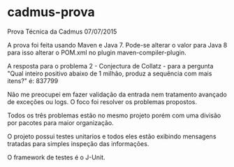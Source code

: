 # cadmus-prova
Prova Técnica da Cadmus 07/07/2015

A prova foi feita usando Maven e Java 7. Pode-se alterar o valor para Java 8 para isso alterar o POM.xml no plugin maven-compiler-plugin.

A resposta para o problema 2 - Conjectura de Collatz - para a pergunta "Qual inteiro positivo abaixo de 1 milhão, produz a sequência com mais itens?" é: 837799

Não me preocupei em fazer validação da entrada nem tratamento avançado de exceções ou logs. O foco foi resolver os problemas propostos.

Todos os três problemas estão no mesmo projeto porém com uma divisão por pacotes para maior organização.

O projeto possui testes unitarios e todos eles estão exibindo mensagens tratadas para simples inspeção das informações. 

O framework de testes é o J-Unit.